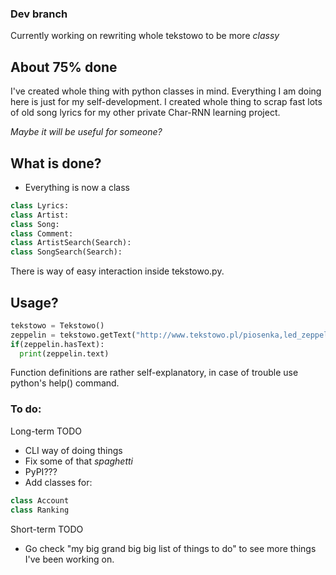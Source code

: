### Dev branch
Currently working on rewriting whole tekstowo to be more *classy*

## About 75% done
I've created whole thing with python classes in mind. Everything I am doing here
is just for my self-development. I created whole thing to scrap fast lots of
old song lyrics for my other private Char-RNN learning project.

*Maybe it will be useful for someone?*

## What is done?

- Everything is now a class
```python
class Lyrics:
class Artist:
class Song:
class Comment:
class ArtistSearch(Search):
class SongSearch(Search):
```
There is way of easy interaction inside tekstowo.py.

## Usage?

```python
tekstowo = Tekstowo()
zeppelin = tekstowo.getText("http://www.tekstowo.pl/piosenka,led_zeppelin,stairway_to_heaven.html")
if(zeppelin.hasText):
  print(zeppelin.text)
```

Function definitions are rather self-explanatory, in case of trouble use python's help() command.

### To do:
Long-term TODO
- CLI way of doing things
- Fix some of that *spaghetti*
- PyPI???
- Add classes for:
```python
class Account
class Ranking
```
Short-term TODO
- Go check "my big grand big big list of things to do" to see more things I've been working on.

